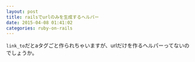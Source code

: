 ```yaml
---
layout: post
title: railsでurlのみを生成するヘルパー
date: 2015-04-08 01:41:02
categories: ruby-on-rails
---
```

<p><code>link_to</code>だとaタグごと作られちゃいますが、urlだけを作るヘルパーってないのでしょうか。</p>
